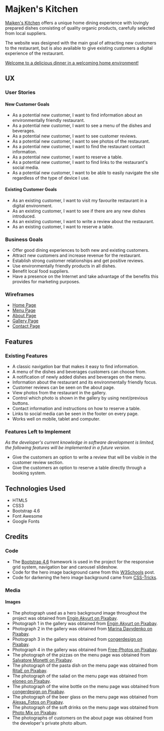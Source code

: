 # Majken's Kitchen

[Majken's Kitchen](https://mangez84.github.io/majkenskitchen/) offers a unique home dining experience with lovingly prepared dishes consisting of quality organic products, carefully selected from local suppliers.

The website was designed with the main goal of attracting new customers to the restaurant, but is also available to give existing customers a digital experience of the restaurant.

[Welcome to a delicious dinner in a welcoming home environment!](https://mangez84.github.io/majkenskitchen/)

## UX

### User Stories

#### New Customer Goals

- As a potential new customer, I want to find information about an environmentally friendly restaurant.
- As a potential new customer, I want to see a menu of the dishes and beverages.
- As a potential new customer, I want to see customer reviews.
- As a potential new customer, I want to see photos of the restaurant.
- As a potential new customer, I want to find the restaurant contact information.
- As a potential new customer, I want to reserve a table.
- As a potential new customer, I want to find links to the restaurant's social media.
- As a potential new customer, I want to be able to easily navigate the site regardless of the type of device I use.

#### Existing Customer Goals

- As an existing customer, I want to visit my favourite restaurant in a digital environment.
- As an existing customer, I want to see if there are any new dishes introduced.
- As an existing customer, I want to write a review about the restaurant.
- As an existing customer, I want to reserve a table.

### Business Goals

- Offer good dining experiences to both new and existing customers.
- Attract new customers and increase revenue for the restaurant.
- Establish strong customer relationships and get positive reviews.
- Use environmentally friendly products in all dishes.
- Benefit local food suppliers.
- Have a presence on the Internet and take advantage of the benefits this provides for marketing purposes.

### Wireframes

- [Home Page](assets/wireframes/majkenskitchen_home.pdf)
- [Menu Page](assets/wireframes/majkenskitchen_menu.pdf)
- [About Page](assets/wireframes/majkenskitchen_about.pdf)
- [Gallery Page](assets/wireframes/majkenskitchen_gallery.pdf)
- [Contact Page](assets/wireframes/majkenskitchen_contact.pdf)

## Features

### Existing Features

- A classic navigation bar that makes it easy to find information.
- A menu of the dishes and beverages customers can choose from. 
- A notification of newly added dishes and beverages on the menu.
- Information about the restaurant and its environmentally friendly focus.
- Customer reviews can be seen on the about page.
- View photos from the restaurant in the gallery. 
- Control which photo is shown in the gallery by using next/previous buttons.
- Contact information and instructions on how to reserve a table.
- Links to social media can be seen in the footer on every page.
- Works well on mobile, tablet and computer.

### Features Left to Implement

*As the developer's current knowledge in software development is limited, the following features will be implemented in a future version.*

- Give the customers an option to write a review that will be visible in the customer review section.
- Give the customers an option to reserve a table directly through a booking system.

## Technologies Used

- HTML5
- CSS3
- Bootstrap 4.6
- Font Awesome
- Google Fonts

## Credits

### Code

- The [Bootstrap 4.6](https://getbootstrap.com/docs/4.6/getting-started/introduction/) framework is used in the project for the responsive grid system, navigation bar and carousel slideshow.
- Code for the hero image background came from this [W3Schools](https://www.w3schools.com/howto/tryit.asp?filename=tryhow_css_full_page) post.
- Code for darkening the hero image background came from [CSS-Tricks](https://css-tricks.com/design-considerations-text-images/).

### Media

#### Images

- The photograph used as a hero background image throughout the project was obtained from [Engin Akyurt on Pixabay](https://pixabay.com/photos/casserole-dish-vegetable-tomato-2776735/).
- Photograph 1 in the gallery was obtained from [Engin Akyurt on Pixabay](https://pixabay.com/photos/table-wine-invite-food-champagne-2439953/).
- Photograph 2 in the gallery was obtained from [Marina Davydenko on Pixabay](https://pixabay.com/photos/flour-eggs-pie-holiday-home-4991407/).
- Photograph 3 in the gallery was obtained from [congerdesign on Pixabay](https://pixabay.com/photos/vegetables-vegetable-basket-harvest-752153/).
- Photograph 4 in the gallery was obtained from [Free-Photos on Pixabay](https://pixabay.com/photos/restaurant-food-lunch-dinner-691397/).
- The photograph of the pizzas on the menu page was obtained from [Salvatore Monetti on Pixabay](https://pixabay.com/photos/pizza-pizzeria-food-alimentari-2810589/).
- The photograph of the pasta dish on the menu page was obtained from [RitaE on Pixabay](https://pixabay.com/photos/tortellini-noodles-pasta-italian-3137649/).
- The photograph of the salad on the menu page was obtained from [eloneo on Pixabay](https://pixabay.com/photos/salad-healthy-food-tomato-kitchen-1264107/).
- The photograph of the wine bottle on the menu page was obtained from [congerdesign on Pixabay](https://pixabay.com/photos/wine-red-wine-glass-drink-alcohol-541922/).
- The photograph of the beer glass on the menu page was obtained from [Alexas_Fotos on Pixabay](https://pixabay.com/photos/beer-beer-garden-thirst-glass-mug-2288121/).
- The photograph of the soft drinks on the menu page was obtained from [Photo Mix on Pixabay](https://pixabay.com/photos/drink-glass-lime-mint-cold-fresh-1532300/).
- The photographs of customers on the about page was obtained from the developer's private photo album.